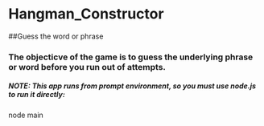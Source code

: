 # Hangman_Constructor

##Guess the word or phrase

### The objecticve of the game is to guess the underlying phrase or word before you run out of attempts.

##### NOTE: This app runs from prompt environment, so you must use node.js to run it directly:
node main <enter> 